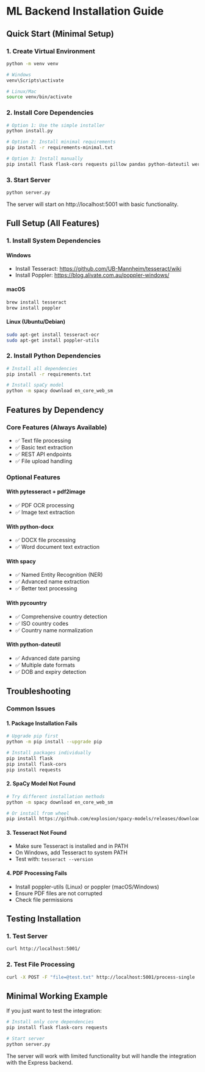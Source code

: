 # ML Backend Installation Guide

## Quick Start (Minimal Setup)

### 1. Create Virtual Environment
```bash
python -m venv venv

# Windows
venv\Scripts\activate

# Linux/Mac  
source venv/bin/activate
```

### 2. Install Core Dependencies
```bash
# Option 1: Use the simple installer
python install.py

# Option 2: Install minimal requirements
pip install -r requirements-minimal.txt

# Option 3: Install manually
pip install flask flask-cors requests pillow pandas python-dateutil werkzeug
```

### 3. Start Server
```bash
python server.py
```

The server will start on http://localhost:5001 with basic functionality.

## Full Setup (All Features)

### 1. Install System Dependencies

#### Windows
- Install Tesseract: https://github.com/UB-Mannheim/tesseract/wiki
- Install Poppler: https://blog.alivate.com.au/poppler-windows/

#### macOS
```bash
brew install tesseract
brew install poppler
```

#### Linux (Ubuntu/Debian)
```bash
sudo apt-get install tesseract-ocr
sudo apt-get install poppler-utils
```

### 2. Install Python Dependencies
```bash
# Install all dependencies
pip install -r requirements.txt

# Install spaCy model
python -m spacy download en_core_web_sm
```

## Features by Dependency

### Core Features (Always Available)
- ✅ Text file processing
- ✅ Basic text extraction
- ✅ REST API endpoints
- ✅ File upload handling

### Optional Features

#### With pytesseract + pdf2image
- ✅ PDF OCR processing
- ✅ Image text extraction

#### With python-docx
- ✅ DOCX file processing
- ✅ Word document text extraction

#### With spacy
- ✅ Named Entity Recognition (NER)
- ✅ Advanced name extraction
- ✅ Better text processing

#### With pycountry
- ✅ Comprehensive country detection
- ✅ ISO country codes
- ✅ Country name normalization

#### With python-dateutil
- ✅ Advanced date parsing
- ✅ Multiple date formats
- ✅ DOB and expiry detection

## Troubleshooting

### Common Issues

#### 1. Package Installation Fails
```bash
# Upgrade pip first
python -m pip install --upgrade pip

# Install packages individually
pip install flask
pip install flask-cors
pip install requests
```

#### 2. SpaCy Model Not Found
```bash
# Try different installation methods
python -m spacy download en_core_web_sm

# Or install from wheel
pip install https://github.com/explosion/spacy-models/releases/download/en_core_web_sm-3.6.0/en_core_web_sm-3.6.0-py3-none-any.whl
```

#### 3. Tesseract Not Found
- Make sure Tesseract is installed and in PATH
- On Windows, add Tesseract to system PATH
- Test with: `tesseract --version`

#### 4. PDF Processing Fails
- Install poppler-utils (Linux) or poppler (macOS/Windows)
- Ensure PDF files are not corrupted
- Check file permissions

## Testing Installation

### 1. Test Server
```bash
curl http://localhost:5001/
```

### 2. Test File Processing
```bash
curl -X POST -F "file=@test.txt" http://localhost:5001/process-single
```

## Minimal Working Example

If you just want to test the integration:

```bash
# Install only core dependencies
pip install flask flask-cors requests

# Start server
python server.py
```

The server will work with limited functionality but will handle the integration with the Express backend.